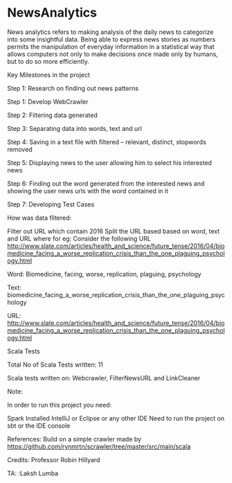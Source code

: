 # NewsAnalytics
News analytics refers to making analysis of the daily news to categorize into some insightful data. Being able to express news stories as numbers permits the manipulation of everyday information in a statistical  way that allows computers not only to make decisions once made only by humans, but to do so more  efficiently. 

Key Milestones in the project

Step 1: Research on finding out news patterns

Step 1: Develop WebCrawler 

Step 2: Filtering data generated 

Step 3:  Separating data into words, text and url

Step 4: Saving in a text file with filtered – relevant, distinct, stopwords removed

Step 5: Displaying news to the user allowing him to select his interested news

Step 6: Finding out the word generated from the interested news and showing the user news urls with the word contained in it

Step 7: Developing Test Cases


How was data filtered:

Filter out URL which contain 2016 
Split the URL based based on word, text and URL where
for eg: Consider the following URL http://www.slate.com/articles/health_and_science/future_tense/2016/04/biomedicine_facing_a_worse_replication_crisis_than_the_one_plaguing_psychology.html

Word: Biomedicine, facing, worse, replication, plaguing, psychology

Text: biomedicine_facing_a_worse_replication_crisis_than_the_one_plaguing_psychology

URL: http://www.slate.com/articles/health_and_science/future_tense/2016/04/biomedicine_facing_a_worse_replication_crisis_than_the_one_plaguing_psychology.html


Scala Tests

Total No of Scala Tests written: 11

Scala tests written on: Webcrawler, FilterNewsURL and LinkCleaner



Note:

In order to run this project you need:

Spark Installed
IntelliJ or Eclipse or any other IDE
Need to run the project on sbt or the IDE console

References:
Build on a simple crawler made by https://github.com/rynmrtn/scrawler/tree/master/src/main/scala

Credits:
Professor Robin Hillyard

TA: :Laksh Lumba



